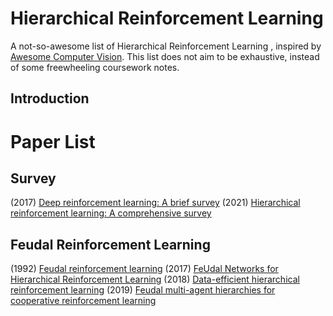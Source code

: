 # Hierarchical Reinforcement Learning 
A not-so-awesome list of Hierarchical Reinforcement Learning , inspired by [Awesome Computer Vision](https://github.com/jbhuang0604/awesome-computer-vision).
This list does not aim to be exhaustive, instead of some freewheeling coursework notes. 
## Introduction

# Paper List
## Survey
(2017) [Deep reinforcement learning: A brief survey](https://ieeexplore.ieee.org/abstract/document/8103164)
(2021) [Hierarchical reinforcement learning: A comprehensive survey](https://ink.library.smu.edu.sg/cgi/viewcontent.cgi?article=7054&context=sis_research)
## Feudal Reinforcement Learning
(1992) [Feudal reinforcement learning](https://proceedings.neurips.cc/paper/1992/file/d14220ee66aeec73c49038385428ec4c-Paper.pdf)
(2017) [FeUdal Networks for Hierarchical Reinforcement Learning](http://proceedings.mlr.press/v70/vezhnevets17a/vezhnevets17a.pdf)
(2018) [Data-efficient hierarchical reinforcement learning](https://proceedings.neurips.cc/paper/2018/file/e6384711491713d29bc63fc5eeb5ba4f-Paper.pdf)
(2019) [Feudal multi-agent hierarchies for cooperative reinforcement learning](https://arxiv.org/pdf/1901.08492)

